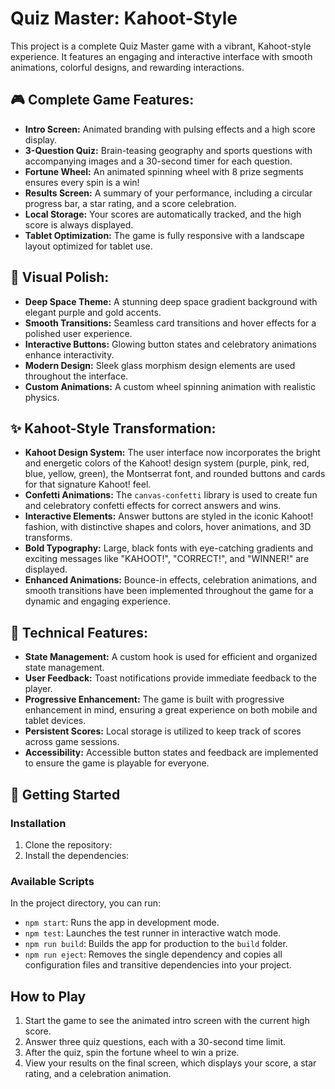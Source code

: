 # Quiz Master: Kahoot-Style

This project is a complete Quiz Master game with a vibrant, Kahoot-style experience. It features an engaging and interactive interface with smooth animations, colorful designs, and rewarding interactions.

## 🎮 Complete Game Features:

*   **Intro Screen:** Animated branding with pulsing effects and a high score display.
*   **3-Question Quiz:** Brain-teasing geography and sports questions with accompanying images and a 30-second timer for each question.
*   **Fortune Wheel:** An animated spinning wheel with 8 prize segments ensures every spin is a win!
*   **Results Screen:** A summary of your performance, including a circular progress bar, a star rating, and a score celebration.
*   **Local Storage:** Your scores are automatically tracked, and the high score is always displayed.
*   **Tablet Optimization:** The game is fully responsive with a landscape layout optimized for tablet use.

## 🎨 Visual Polish:

*   **Deep Space Theme:** A stunning deep space gradient background with elegant purple and gold accents.
*   **Smooth Transitions:** Seamless card transitions and hover effects for a polished user experience.
*   **Interactive Buttons:** Glowing button states and celebratory animations enhance interactivity.
*   **Modern Design:** Sleek glass morphism design elements are used throughout the interface.
*   **Custom Animations:** A custom wheel spinning animation with realistic physics.

## ✨ Kahoot-Style Transformation:

*   **Kahoot Design System:** The user interface now incorporates the bright and energetic colors of the Kahoot! design system (purple, pink, red, blue, yellow, green), the Montserrat font, and rounded buttons and cards for that signature Kahoot! feel.
*   **Confetti Animations:** The `canvas-confetti` library is used to create fun and celebratory confetti effects for correct answers and wins.
*   **Interactive Elements:** Answer buttons are styled in the iconic Kahoot! fashion, with distinctive shapes and colors, hover animations, and 3D transforms.
*   **Bold Typography:** Large, black fonts with eye-catching gradients and exciting messages like "KAHOOT!", "CORRECT!", and "WINNER!" are displayed.
*   **Enhanced Animations:** Bounce-in effects, celebration animations, and smooth transitions have been implemented throughout the game for a dynamic and engaging experience.

## 🔧 Technical Features:

*   **State Management:** A custom hook is used for efficient and organized state management.
*   **User Feedback:** Toast notifications provide immediate feedback to the player.
*   **Progressive Enhancement:** The game is built with progressive enhancement in mind, ensuring a great experience on both mobile and tablet devices.
*   **Persistent Scores:** Local storage is utilized to keep track of scores across game sessions.
*   **Accessibility:** Accessible button states and feedback are implemented to ensure the game is playable for everyone.

## 🚀 Getting Started

### Installation

1.  Clone the repository:
2.  Install the dependencies:

### Available Scripts

In the project directory, you can run:

*   `npm start`: Runs the app in development mode.
*   `npm test`: Launches the test runner in interactive watch mode.
*   `npm run build`: Builds the app for production to the `build` folder.
*   `npm run eject`: Removes the single dependency and copies all configuration files and transitive dependencies into your project.

## How to Play

1.  Start the game to see the animated intro screen with the current high score.
2.  Answer three quiz questions, each with a 30-second time limit.
3.  After the quiz, spin the fortune wheel to win a prize.
4.  View your results on the final screen, which displays your score, a star rating, and a celebration animation.
